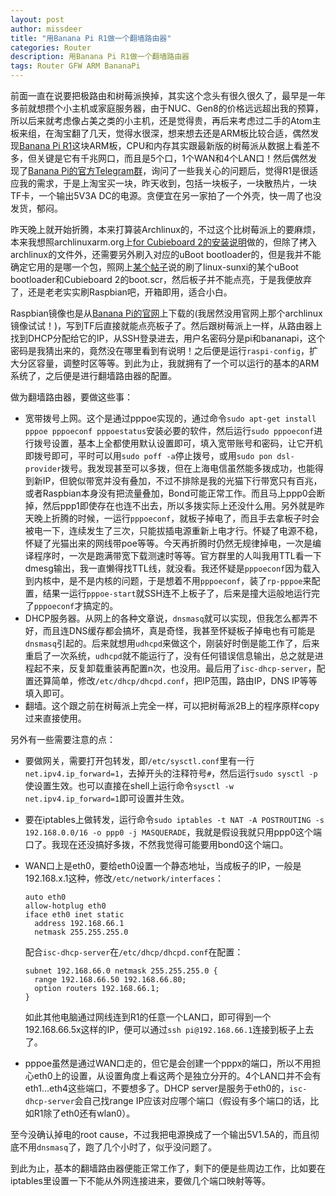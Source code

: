 ```yaml
---
layout: post
author: missdeer
title: "用Banana Pi R1做一个翻墙路由器"
categories: Router
description: 用Banana Pi R1做一个翻墙路由器
tags: Router GFW ARM BananaPi
---
```


前面一直在说要把极路由和树莓派换掉，其实这个念头有很久很久了，最早是一年多前就想攒个小主机或家庭服务器，由于NUC、Gen8的价格远远超出我的预算，所以后来就考虑像占美之类的小主机，还是觉得贵，再后来考虑过二手的Atom主板来组，在淘宝翻了几天，觉得水很深，想来想去还是ARM板比较合适，偶然发现[Banana Pi R1](http://www.banana-pi.org.cn/r1.html)这块ARM板，CPU和内存其实跟最新版的树莓派从数据上看差不多，但关键是它有千兆网口，而且是5个口，1个WAN和4个LAN口！然后偶然发现了[Banana Pi的官方Telegram群](https://telegram.me/bananapicn)，询问了一些我关心的问题后，觉得R1是很适应我的需求，于是上淘宝买一块，昨天收到，包括一块板子，一块散热片，一块TF卡，一个输出5V3A DC的电源。贪便宜在另一家拍了一个外壳，快一周了也没发货，郁闷。

昨天晚上就开始折腾，本来打算装Archlinux的，不过这个比树莓派上的要麻烦，本来我想照archlinuxarm.org上[for Cubieboard 2的安装说明](https://archlinuxarm.org/platforms/armv7/allwinner/cubieboard-2)做的，但除了拷入archlinux的文件外，还需要另外刷入对应的uBoot bootloader的，但是我并不能确定它用的是哪一个包，照网上[某个帖子](http://forum.lemaker.org/thread-23135-1-1.html)说的刷了linux-sunxi的某个uBoot bootloader和Cubieboard 2的boot.scr，然后板子并不能点亮，于是我便放弃了，还是老老实实刷Raspbian吧，开箱即用，适合小白。

Raspbian镜像也是从[Banana Pi的官网](http://www.banana-pi.org.cn/r1-download.html)上下载的(我居然没用官网上那个archlinux镜像试试！)，写到TF后直接就能点亮板子了。然后跟树莓派上一样，从路由器上找到DHCP分配给它的IP，从SSH登录进去，用户名密码分是pi和bananapi，这个密码是我猜出来的，竟然没在哪里看到有说明！之后便是运行`raspi-config`，扩大分区容量，调整时区等等。到此为止，我就拥有了一个可以运行的基本的ARM系统了，之后便是进行翻墙路由器的配置。

做为翻墙路由器，要做这些事：

- 宽带拨号上网。这个是通过pppoe实现的，通过命令`sudo apt-get install pppoe pppoeconf pppoestatus`安装必要的软件，然后运行`sudo pppoeconf`进行拨号设置，基本上全都使用默认设置即可，填入宽带账号和密码，让它开机即拨号即可，平时可以用`sudo poff -a`停止拨号，或用`sudo pon dsl-provider`拨号。我发现甚至可以多拨，但在上海电信虽然能多拨成功，也能得到新IP，但貌似带宽并没有叠加，不过不排除是我的光猫下行带宽只有百兆，或者Raspbian本身没有把流量叠加，Bond可能正常工作。而且马上ppp0会断掉，然后ppp1即使存在也连不出去，所以多拨实际上还没什么用。另外就是昨天晚上折腾的时候，一运行`pppoeconf`，就板子掉电了，而且手去拿板子时会被电一下，连续发生了三次，只能拔插电源重新上电才行。怀疑了电源不稳，怀疑了光猫出来的网线带poe等等。今天再折腾时仍然无规律掉电，一次是编译程序时，一次是跑满带宽下载测速时等等。官方群里的人叫我用TTL看一下dmesg输出，我一直懒得找TTL线，就没看。我还怀疑是`pppoeconf`因为载入到内核中，是不是内核的问题，于是想着不用`pppoeconf`，装了`rp-pppoe`来配置，结果一运行`pppoe-start`就SSH连不上板子了，后来是撞大运般地运行完了`pppoeconf`才搞定的。
- DHCP服务器。从网上的各种文章说，`dnsmasq`就可以实现，但我怎么都弄不好，而且连DNS缓存都会搞坏，真是奇怪，我甚至怀疑板子掉电也有可能是`dnsmasq`引起的。后来就想用`udhcpd`来做这个，刚装好时倒是能工作了，后来重启了一次系统，`udhcpd`就不能运行了，没有任何错误信息输出，总之就是进程起不来，反复卸载重装再配置n次，也没用。最后用了`isc-dhcp-server`，配置还算简单，修改`/etc/dhcp/dhcpd.conf`，把IP范围，路由IP，DNS IP等等填入即可。
- 翻墙。这个跟之前在树莓派上完全一样，可以把树莓派2B上的程序原样copy过来直接使用。

另外有一些需要注意的点：

- 要做网关，需要打开包转发，即`/etc/sysctl.conf`里有一行`net.ipv4.ip_forward=1`，去掉开头的注释符号`#`，然后运行`sudo sysctl -p`使设置生效。也可以直接在shell上运行命令`sysctl -w net.ipv4.ip_forward=1`即可设置并生效。

- 要在iptables上做转发，运行命令`sudo iptables -t NAT -A POSTROUTING -s 192.168.0.0/16 -o ppp0 -j MASQUERADE`，我就是假设我就只用ppp0这个端口了。我现在还没搞好多拨，不然我觉得可能要用bond0这个端口。

- WAN口上是eth0，要给eth0设置一个静态地址，当成板子的IP，一般是192.168.x.1这种，修改`/etc/network/interfaces`：

  ```
  auto eth0
  allow-hotplug eth0
  iface eth0 inet static
    address 192.168.66.1
    netmask 255.255.255.0
  ```

  配合`isc-dhcp-server`在`/etc/dhcp/dhcpd.conf`在配置：

  ```
  subnet 192.168.66.0 netmask 255.255.255.0 {
    range 192.168.66.50 192.168.66.80;
    option routers 192.168.66.1;
  }
  ```

  如此其他电脑通过网线连到R1的任意一个LAN口，即可得到一个192.168.66.5x这样的IP，便可以通过`ssh pi@192.168.66.1`连接到板子上去了。

- pppoe虽然是通过WAN口走的，但它是会创建一个pppx的端口，所以不用担心eth0上的设置，从设置角度上看这两个是独立分开的。4个LAN口并不会有eth1...eth4这些端口，不要想多了。DHCP server是服务于eth0的，`isc-dhcp-server`会自己找range IP应该对应哪个端口（假设有多个端口的话，比如R1除了eth0还有wlan0）。

至今没确认掉电的root cause，不过我把电源换成了一个输出5V1.5A的，而且彻底不用`dnsmasq`了，跑了几个小时了，似乎没问题了。

到此为止，基本的翻墙路由器便能正常工作了，剩下的便是些周边工作，比如要在iptables里设置一下不能从外网连接进来，要做几个端口映射等等。